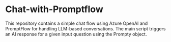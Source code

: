 # Chat-with-Promptflow
This repository contains a simple chat flow using Azure OpenAI and PromptFlow for handling LLM-based conversations. The main script triggers an AI response for a given input question using the Prompty object.
